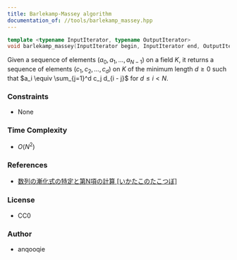```yaml
---
title: Barlekamp-Massey algorithm
documentation_of: //tools/barlekamp_massey.hpp
---
```


```cpp
template <typename InputIterator, typename OutputIterator>
void barlekamp_massey(InputIterator begin, InputIterator end, OutputIterator result);
```

Given a sequence of elements $(a_0, a_1, \ldots, a_{N - 1})$ on a field $K$, it returns a sequence of elements $(c_1, c_2, \ldots, c_d)$ on $K$ of the minimum length $d \geq 0$ such that $a_i \equiv \sum_{j=1}^d c_j d_{i - j}$ for $d \leq i < N$.

### Constraints
- None

### Time Complexity
- $O(N^2)$

### References
- [数列の漸化式の特定と第N項の計算    [いかたこのたこつぼ]](https://ikatakos.com/pot/programming_algorithm/number_theory/barlekamp_massey)

### License
- CC0

### Author
- anqooqie
